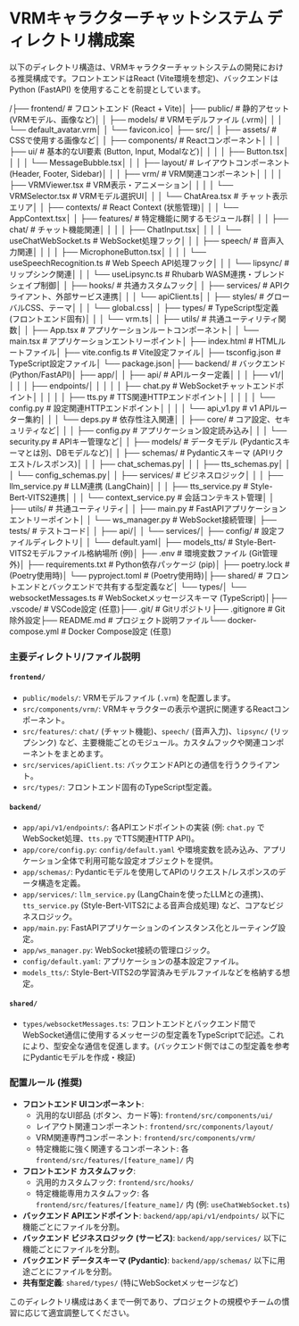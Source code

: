 # VRMキャラクターチャットシステム ディレクトリ構成案

以下のディレクトリ構造は、VRMキャラクターチャットシステムの開発における推奨構成です。フロントエンドはReact (Vite環境を想定)、バックエンドはPython (FastAPI) を使用することを前提としています。

/├── frontend/                     # フロントエンド (React + Vite)│   ├── public/                   # 静的アセット (VRMモデル、画像など)│   │   ├── models/               # VRMモデルファイル (.vrm)│   │   │   └── default_avatar.vrm│   │   └── favicon.ico│   ├── src/│   │   ├── assets/               # CSSで使用する画像など│   │   ├── components/           # Reactコンポーネント│   │   │   ├── ui/               # 基本的なUI要素 (Button, Input, Modalなど)│   │   │   │   ├── Button.tsx│   │   │   │   └── MessageBubble.tsx│   │   │   ├── layout/           # レイアウトコンポーネント (Header, Footer, Sidebar)│   │   │   ├── vrm/              # VRM関連コンポーネント│   │   │   │   ├── VRMViewer.tsx     # VRM表示・アニメーション│   │   │   │   └── VRMSelector.tsx   # VRMモデル選択UI│   │   │   └── ChatArea.tsx        # チャット表示エリア│   │   ├── contexts/             # React Context (状態管理)│   │   │   └── AppContext.tsx│   │   ├── features/             # 特定機能に関するモジュール群│   │   │   ├── chat/             # チャット機能関連│   │   │   │   ├── ChatInput.tsx│   │   │   │   └── useChatWebSocket.ts # WebSocket処理フック│   │   │   ├── speech/           # 音声入力関連│   │   │   │   ├── MicrophoneButton.tsx│   │   │   │   └── useSpeechRecognition.ts # Web Speech API処理フック│   │   │   └── lipsync/          # リップシンク関連│   │   │       └── useLipsync.ts     # Rhubarb WASM連携・ブレンドシェイプ制御│   │   ├── hooks/                # 共通カスタムフック│   │   ├── services/             # APIクライアント、外部サービス連携│   │   │   └── apiClient.ts│   │   ├── styles/               # グローバルCSS、テーマ│   │   │   └── global.css│   │   ├── types/                # TypeScript型定義 (フロントエンド固有)│   │   │   └── vrm.ts│   │   ├── utils/                # 共通ユーティリティ関数│   │   ├── App.tsx               # アプリケーションルートコンポーネント│   │   └── main.tsx              # アプリケーションエントリーポイント│   ├── index.html                # HTMLルートファイル│   ├── vite.config.ts            # Vite設定ファイル│   ├── tsconfig.json             # TypeScript設定ファイル│   └── package.json│├── backend/                      # バックエンド (Python/FastAPI)│   ├── app/│   │   ├── api/                  # APIルーター定義│   │   │   ├── v1/│   │   │   │   ├── endpoints/│   │   │   │   │   ├── chat.py       # WebSocketチャットエンドポイント│   │   │   │   │   ├── tts.py        # TTS関連HTTPエンドポイント│   │   │   │   │   └── config.py     # 設定関連HTTPエンドポイント│   │   │   │   └── api_v1.py     # v1 APIルーター集約│   │   │   └── deps.py           # 依存性注入関連│   │   ├── core/                 # コア設定、セキュリティなど│   │   │   ├── config.py         # アプリケーション設定読み込み│   │   │   └── security.py       # APIキー管理など│   │   ├── models/               # データモデル (Pydanticスキーマとは別、DBモデルなど)│   │   ├── schemas/              # Pydanticスキーマ (APIリクエスト/レスポンス)│   │   │   ├── chat_schemas.py│   │   │   ├── tts_schemas.py│   │   │   └── config_schemas.py│   │   ├── services/             # ビジネスロジック│   │   │   ├── llm_service.py    # LLM連携 (LangChain)│   │   │   ├── tts_service.py    # Style-Bert-VITS2連携│   │   │   └── context_service.py # 会話コンテキスト管理│   │   ├── utils/                # 共通ユーティリティ│   │   ├── main.py               # FastAPIアプリケーションエントリーポイント│   │   └── ws_manager.py         # WebSocket接続管理│   ├── tests/                    # テストコード│   │   ├── api/│   │   └── services/│   ├── config/                   # 設定ファイルディレクトリ│   │   └── default.yaml│   ├── models_tts/               # Style-Bert-VITS2モデルファイル格納場所 (例)│   ├── .env                      # 環境変数ファイル (Git管理外)│   ├── requirements.txt          # Python依存パッケージ (pip)│   ├── poetry.lock               # (Poetry使用時)│   └── pyproject.toml            # (Poetry使用時)│├── shared/                       # フロントエンドとバックエンドで共有する型定義など│   └── types/│       └── websocketMessages.ts  # WebSocketメッセージスキーマ (TypeScript)│├── .vscode/                      # VSCode設定 (任意)├── .git/                         # Gitリポジトリ├── .gitignore                    # Git除外設定├── README.md                     # プロジェクト説明ファイル└── docker-compose.yml            # Docker Compose設定 (任意)
### 主要ディレクトリ/ファイル説明

#### `frontend/`
-   `public/models/`: VRMモデルファイル (`.vrm`) を配置します。
-   `src/components/vrm/`: VRMキャラクターの表示や選択に関連するReactコンポーネント。
-   `src/features/`: `chat/` (チャット機能)、`speech/` (音声入力)、`lipsync/` (リップシンク) など、主要機能ごとのモジュール。カスタムフックや関連コンポーネントをまとめます。
-   `src/services/apiClient.ts`: バックエンドAPIとの通信を行うクライアント。
-   `src/types/`: フロントエンド固有のTypeScript型定義。

#### `backend/`
-   `app/api/v1/endpoints/`: 各APIエンドポイントの実装 (例: `chat.py` でWebSocket処理、`tts.py` でTTS関連HTTP API)。
-   `app/core/config.py`: `config/default.yaml` や環境変数を読み込み、アプリケーション全体で利用可能な設定オブジェクトを提供。
-   `app/schemas/`: Pydanticモデルを使用してAPIのリクエスト/レスポンスのデータ構造を定義。
-   `app/services/`: `llm_service.py` (LangChainを使ったLLMとの連携)、`tts_service.py` (Style-Bert-VITS2による音声合成処理) など、コアなビジネスロジック。
-   `app/main.py`: FastAPIアプリケーションのインスタンス化とルーティング設定。
-   `app/ws_manager.py`: WebSocket接続の管理ロジック。
-   `config/default.yaml`: アプリケーションの基本設定ファイル。
-   `models_tts/`: Style-Bert-VITS2の学習済みモデルファイルなどを格納する想定。

#### `shared/`
-   `types/websocketMessages.ts`: フロントエンドとバックエンド間でWebSocket通信に使用するメッセージの型定義をTypeScriptで記述。これにより、型安全な通信を促進します。(バックエンド側ではこの型定義を参考にPydanticモデルを作成・検証)

### 配置ルール (推奨)

-   **フロントエンド UIコンポーネント**:
    -   汎用的なUI部品 (ボタン、カード等): `frontend/src/components/ui/`
    -   レイアウト関連コンポーネント: `frontend/src/components/layout/`
    -   VRM関連専門コンポーネント: `frontend/src/components/vrm/`
    -   特定機能に強く関連するコンポーネント: 各 `frontend/src/features/[feature_name]/` 内
-   **フロントエンド カスタムフック**:
    -   汎用的カスタムフック: `frontend/src/hooks/`
    -   特定機能専用カスタムフック: 各 `frontend/src/features/[feature_name]/` 内 (例: `useChatWebSocket.ts`)
-   **バックエンド APIエンドポイント**: `backend/app/api/v1/endpoints/` 以下に機能ごとにファイルを分割。
-   **バックエンド ビジネスロジック (サービス)**: `backend/app/services/` 以下に機能ごとにファイルを分割。
-   **バックエンド データスキーマ (Pydantic)**: `backend/app/schemas/` 以下に用途ごとにファイルを分割。
-   **共有型定義**: `shared/types/` (特にWebSocketメッセージなど)

このディレクトリ構成はあくまで一例であり、プロジェクトの規模やチームの慣習に応じて適宜調整してください。
